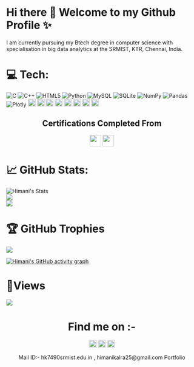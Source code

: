 # Hi there 👋 Welcome to my Github Profile ✨

I am currently pursuing my Btech degree in computer science with specialisation in big data analytics at the SRMIST, KTR, Chennai, India. 

# 💻 Tech:
![C](https://img.shields.io/badge/c-%2300599C.svg?style=for-the-badge&logo=c&logoColor=white) ![C++](https://img.shields.io/badge/c++-%2300599C.svg?style=for-the-badge&logo=c%2B%2B&logoColor=white) ![HTML5](https://img.shields.io/badge/html5-%23E34F26.svg?style=for-the-badge&logo=html5&logoColor=white) ![Python](https://img.shields.io/badge/python-3670A0?style=for-the-badge&logo=python&logoColor=ffdd54) ![MySQL](https://img.shields.io/badge/mysql-%2300f.svg?style=for-the-badge&logo=mysql&logoColor=white) ![SQLite](https://img.shields.io/badge/sqlite-%2307405e.svg?style=for-the-badge&logo=sqlite&logoColor=white) ![NumPy](https://img.shields.io/badge/numpy-%23013243.svg?style=for-the-badge&logo=numpy&logoColor=white) ![Pandas](https://img.shields.io/badge/pandas-%23150458.svg?style=for-the-badge&logo=pandas&logoColor=white) ![Plotly](https://img.shields.io/badge/Plotly-%233F4F75.svg?style=for-the-badge&logo=plotly&logoColor=white) 
<img src="https://img.shields.io/badge/Github-%23121011?style=plastic&logo=github&logoColor=white" height=20>
<img src="https://img.shields.io/badge/Visual_Studio_Code-0078D4?style=plastic&logo=visual%20studio%20code&logoColor=white" height=20>
<img src="https://img.shields.io/badge/PowerBI-F2C811?style=plastic&logo=Power%20BI&logoColor=black" height=20>
<img src="https://img.shields.io/badge/CSS3-3776AB?style=plastic&logo=css3&logoColor=white" height=20>
<img src="https://img.shields.io/badge/Tableau-white?style=plastic&logo=Tableau&logoColor=blue" height=20>
<img src="https://img.shields.io/badge/Anaconda-green?style=plastic&logo=Anaconda&logoColor=white" height=20>
<img src="https://img.shields.io/badge/SQLite-07405E?style=plastic&logo=sqlite&logoColor=white" height=20>
<img src="https://img.shields.io/badge/Jupyter-white?style=plastic&logo=Jupyter&logoColor=orange" height=20>

<h2 align="center">Certifications Completed From </h2>
<p align="center">
  <img src="https://img.shields.io/badge/Coursera-0056D2?style=plastic&logo=Coursera&logoColor=white" height=30>
  <img src="https://img.shields.io/badge/Amazon_AWS-FF9900?style=plastic&logo=amazonaws&logoColor=white" height=30>
</p>

# 📈 GitHub Stats:
![Himani's Stats](https://github-readme-stats.vercel.app/api?username=HimaniKalra&theme=highcontrast&hide_border=true&include_all_commits=false&count_private=false)<br/>
![](https://github-readme-streak-stats.herokuapp.com/?user=HimaniKalra&theme=highcontrast&hide_border=true)<br/>
![](https://github-readme-stats.vercel.app/api/top-langs/?username=HimaniKalra&theme=highcontrast&hide_border=true&include_all_commits=false&count_private=false)</br>

# 🏆 GitHub Trophies
![](https://github-profile-trophy.vercel.app/?username=HimaniKalra&theme=radical&no-frame=true&no-bg=false&margin-w=4)

[![Himani's GitHub activity graph](https://activity-graph.herokuapp.com/graph?username=HimaniKalra&theme=xcode)](https://github.com/HimaniKalra)

# 👀Views
![](https://komarev.com/ghpvc/?username=HimaniKalra&label=PROFILE+VIEWS)

<h1 align="center"> Find me on :-</h1>
<p align="center">
 <a href="https://www.instagram.com/_himaniii_25/">
    <img src="https://img.shields.io/badge/Instagram-%23E4405F.svg?&style=plastic&logo=instagram&logoColor=white" height=20></a>
  <a href="https://www.hackerrank.com/hk7490">
    <img src="https://img.shields.io/badge/-Hackerrank-2EC866?&style=plastic&logo=HackerRank&logoColor=white" height=20></a>
  <a href="https://www.linkedin.com/in/himani-kalra-536b971b6/">
    <img src="https://img.shields.io/badge/LinkedIn-0077B5?&style=plastic&logo=linkedin&logoColor=white" height=20></a>
</p>
<p align="center">
Mail ID:- hk7490srmist.edu.in , himanikalra25@gmail.com
Portfolio
  <a href="https://himanikalra25.wixsite.com/website">
</p>
